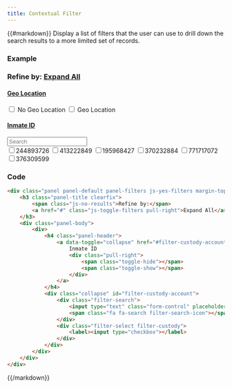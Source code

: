 ```yaml
---
title: Contextual Filter
---
```

{{#markdown}}
Display a list of filters that the user can use to drill down the search results to a more limited set of records.

### Example
<div class="library__example">
    <div class="panel panel-default panel-filters js-yes-filters margin-top-20">
        <h3 class="panel-title clearfix">
            <span class="js-no-results">Refine by:</span>
            <a href="#" class="js-toggle-filters pull-right">Expand All</a>
        </h3>
        <div class="panel-body">
            <!-- Filter by Geo Location -->
            <div>
                <h4 class="panel-header">
                    <a data-toggle="collapse" href="#filter-geo-location">
                        Geo Location
                       <div class="pull-right">
                            <span class="toggle-hide"></span>
                            <span class="toggle-show"></span>
                       </div>
                    </a>
                </h4>
                <div class="collapse" id="filter-geo-location">
                    <div class="filter-select filter-status">
                        <label><input type="checkbox"> No Geo Location</label>
                        <label><input type="checkbox"> Geo Location </label>
                    </div>
                </div>
            </div>
            <!-- Filter by Inmate ID -->
            <div>
                <h4 class="panel-header">
                    <a data-toggle="collapse" href="#filter-custody-account">
                        Inmate ID
                        <div class="pull-right">
                            <span class="toggle-hide"></span>
                            <span class="toggle-show"></span>
                        </div>
                    </a>
                </h4>
                <div class="collapse" id="filter-custody-account">
                    <div class="filter-search">
                        <input type="text" class="form-control" placeholder="Search">
                        <span class="fa fa-search filter-search-icon"></span>
                    </div>
                    <div class="filter-select filter-custody">
                        <label><input type="checkbox">244893726</label>
                        <label><input type="checkbox">413222849</label>
                        <label><input type="checkbox">195968427</label>
                        <label><input type="checkbox">370232884</label>
                        <label><input type="checkbox">771717072</label>
                        <label><input type="checkbox">376309599</label>
                    </div>
                </div>
            </div>
        </div>
    </div>
</div>

### Code
```html
<div class="panel panel-default panel-filters js-yes-filters margin-top-20">
    <h3 class="panel-title clearfix">
        <span class="js-no-results">Refine by:</span>
        <a href="#" class="js-toggle-filters pull-right">Expand All</a>
    </h3>
    <div class="panel-body">
        <div>
            <h4 class="panel-header">
                <a data-toggle="collapse" href="#filter-custody-account">
                    Inmate ID
                    <div class="pull-right">
                        <span class="toggle-hide"></span>
                        <span class="toggle-show"></span>
                    </div>
                </a>
            </h4>
            <div class="collapse" id="filter-custody-account">
                <div class="filter-search">
                    <input type="text" class="form-control" placeholder="Search">
                    <span class="fa fa-search filter-search-icon"></span>
                </div>
                <div class="filter-select filter-custody">
                    <label><input type="checkbox"></label>
                </div>
            </div>
        </div>
    </div>
</div>
```
{{/markdown}}